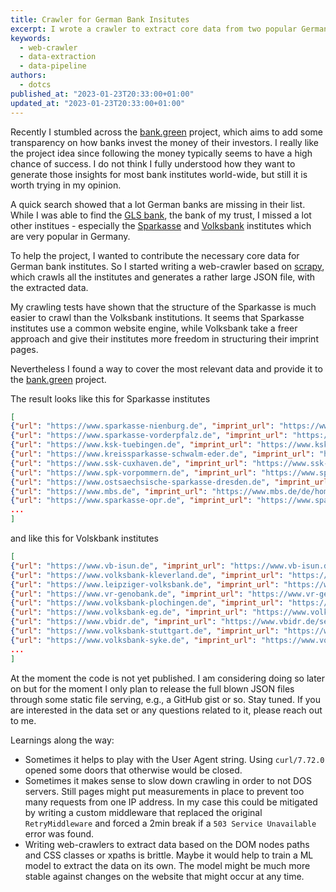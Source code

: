 ```yaml
---
title: Crawler for German Bank Insitutes
excerpt: I wrote a crawler to extract core data from two popular German bank instituts, namely Sparkasse and Volksbank to support the bank.green initiative.
keywords:
  - web-crawler
  - data-extraction
  - data-pipeline
authors:
  - dotcs
published_at: "2023-01-23T20:33:00+01:00"
updated_at: "2023-01-23T20:33:00+01:00"
---
```


Recently I stumbled across the [bank.green][bank-green] project, which aims to add some transparency on how banks invest the money of their investors.
I really like the project idea since following the money typically seems to have a high chance of success.
I do not think I fully understood how they want to generate those insights for most bank institutes world-wide, but still it is worth trying in my opinion.

A quick search showed that a lot German banks are missing in their list.
While I was able to find the [GLS bank][gls], the bank of my trust, I missed a lot other institues - especially the [Sparkasse] and [Volksbank] institutes which are very popular in Germany.

To help the project, I wanted to contribute the necessary core data for German bank institutes.
So I started writing a web-crawler based on [scrapy], which crawls all the institutes and generates a rather large JSON file, with the extracted data.

My crawling tests have shown that the structure of the Sparkasse is much easier to crawl than the Volksbank institutions.
It seems that Sparkasse institutes use a common website engine, while Volksbank take a freer approach and give their institutes more freedom in structuring their imprint pages.

Nevertheless I found a way to cover the most relevant data and provide it to the [bank.green][bank-green] project.

The result looks like this for Sparkasse institutes

```json
[
{"url": "https://www.sparkasse-nienburg.de", "imprint_url": "https://www.sparkasse-nienburg.de/de/home/toolbar/impressum.html", "name": "Sparkasse Nienburg", "address": "Sparkasse Nienburg\nAnstalt des \u00f6ffentlichen Rechts\nGoetheplatz 4\n31582\u00a0Nienburg", "routing_number": "25650106", "bic": "NOLADE21NIB", "company_register_number": "HR A 21724 beim Amtsgericht Walsrode", "vat_id": "DE116159984", "phone": "+4950219690", "telefax": "+4950219696969", "email": "info@sparkasse-nienburg.de"},
{"url": "https://www.sparkasse-vorderpfalz.de", "imprint_url": "https://www.sparkasse-vorderpfalz.de/de/home/toolbar/impressum.html", "name": "Sparkasse Vorderpfalz", "address": "Sparkasse Vorderpfalz\nAnstalt des \u00f6ffentlichen Rechts\nLudwigstra\u00dfe 52\n67059\u00a0Ludwigshafen", "routing_number": "54550010", "bic": "LUHSDE6AXXX", "company_register_number": "HRA 3647 beim Amtsgericht Ludwigshafen", "vat_id": "DE149138080", "phone": "+4962159920", "telefax": "+496215992865992", "email": "kontakt@sparkasse-vorderpfalz.de"},
{"url": "https://www.ksk-tuebingen.de", "imprint_url": "https://www.ksk-tuebingen.de/de/home/toolbar/impressum.html", "name": "Kreissparkasse T\u00fcbingen", "address": "Kreissparkasse T\u00fcbingen\nAnstalt des \u00f6ffentlichen Rechts\nM\u00fchlbach\u00e4ckerstra\u00dfe 2\n72072\u00a0T\u00fcbingen", "routing_number": "64150020", "bic": "SOLADES1TUB", "company_register_number": "HRA 381312 beim Registergericht Stuttgart", "vat_id": "DE146889408", "phone": "+4970712050", "telefax": "+497071205105", "email": "info@ksk-tuebingen.de"},
{"url": "https://www.kreissparkasse-schwalm-eder.de", "imprint_url": "https://www.kreissparkasse-schwalm-eder.de/de/home/toolbar/impressum.html", "name": "Kreissparkasse Schwalm-Eder", "address": "Kreissparkasse Schwalm-Eder\nAnstalt des \u00f6ffentlichen Rechts\nSparkassenplatz 1\n34212\u00a0Melsungen", "routing_number": "52052154", "bic": "HELADEF1MEG", "company_register_number": "HR A 14161 beim Amtsgericht Fritzlar", "vat_id": "DE113056386", "phone": "+4956617070", "telefax": "+4956617073100", "email": "info@kskse.de"},
{"url": "https://www.ssk-cuxhaven.de", "imprint_url": "https://www.ssk-cuxhaven.de/de/home/toolbar/impressum.html", "name": "Stadtsparkasse Cuxhaven", "address": "Stadtsparkasse Cuxhaven\nAnstalt des \u00f6ffentlichen Rechts\nRohdestra\u00dfe 6\n27472\u00a0Cuxhaven", "routing_number": "24150001", "bic": "BRLADE21CUX", "company_register_number": "HRA 110595 beim Amtsgericht Tostedt", "vat_id": "DE115168565", "phone": "+4947211090", "telefax": "+494721109276", "email": "rechnungseingang@ssk-cuxhaven.de"},
{"url": "https://www.spk-vorpommern.de", "imprint_url": "https://www.spk-vorpommern.de/de/home/toolbar/impressum.html", "name": "Sparkasse Vorpommern", "address": "Sparkasse Vorpommern\nAnstalt \u00d6ffentlichen Rechts\nAn der Sparkasse 1\n17489\u00a0Greifswald", "routing_number": "15050500", "bic": "NOLADE21GRW", "company_register_number": "Handelsregister Stralsund HRA 1291", "vat_id": "DE811671292", "phone": "+4938345577888", "telefax": "+4938345577239", "email": "info@spk-vorpommern.de"},
{"url": "https://www.ostsaechsische-sparkasse-dresden.de", "imprint_url": "https://www.ostsaechsische-sparkasse-dresden.de/de/home/toolbar/impressum.html", "name": "Osts\u00e4chsische Sparkasse Dresden", "address": "Osts\u00e4chsische Sparkasse Dresden\nAnstalt des \u00d6ffentlichen Rechts\nG\u00fcntzplatz 5\n01307\u00a0Dresden", "routing_number": "85050300", "bic": "OSDDDE81XXX", "company_register_number": "HRA 4000  beim Amtsgericht Dresden", "vat_id": "DE140135071", "phone": "+493514550", "telefax": null, "email": "e-mail@sparkasse-dresden.de"},
{"url": "https://www.mbs.de", "imprint_url": "https://www.mbs.de/de/home/toolbar/impressum.html", "name": "Mittelbrandenburgische Sparkasse in Potsdam", "address": "Mittelbrandenburgische Sparkasse in Potsdam\nAnstalt des \u00f6ffentlichen Rechts\nSaarmunder Str. 61\n14478\u00a0Potsdam", "routing_number": "16050000", "bic": "WELADED1PMB", "company_register_number": "HRA 2432 P beim Amtsgericht Potsdam", "vat_id": "DE138408302", "phone": "+49331898989", "telefax": "+49331898985", "email": "kontakt@mbs.de"},
{"url": "https://www.sparkasse-opr.de", "imprint_url": "https://www.sparkasse-opr.de/de/home/toolbar/impressum.html", "name": "Sparkasse Ostprignitz-Ruppin", "address": "Sparkasse Ostprignitz-Ruppin\nAnstalt des \u00f6ffentlichen Rechts\nFontaneplatz 1\n16816\u00a0Neuruppin", "routing_number": "16050202", "bic": "WELADED1OPR", "company_register_number": "A 1037 beim Amtsgericht Neuruppin", "vat_id": "DE138672917", "phone": "+493391810", "telefax": "+49339181292222", "email": "info@sparkasse-opr.de"},
...
]
```

and like this for Volskbank institutes


```json
[
{"url": "https://www.vb-isun.de", "imprint_url": "https://www.vb-isun.de/service/rechtliche-hinweise/impressum_OSOGS.html", "name": "Volksbank in Schaumburg und Nienburg eG", "address": "Klosterstr. 30\n31737 Rinteln", "routing_number": "25591413", "bic": "GENODEF1BCK", "company_register_number": null, "vat_id": "DE116160038", "phone": "+49572495145300", "telefax": "+49575140589", "email": "info@vb-isun.de"},
{"url": "https://www.volksbank-kleverland.de", "imprint_url": "https://www.volksbank-kleverland.de/service/rechtliche-hinweise/impressum.html", "name": "Volksbank Kleverland eG", "address": "Minoritenstr. 2\n47533 Kleve", "routing_number": "32460422", "bic": "GENODED1KLL", "company_register_number": null, "vat_id": "DE120050936", "phone": "+4928218080", "telefax": null, "email": "info@volksbank-kleverland.de"},
{"url": "https://www.leipziger-volksbank.de", "imprint_url": "https://www.leipziger-volksbank.de/service/impressum.html", "name": "Leipziger Volksbank eG", "address": "Schillerstr. 3\n04109 Leipzig", "routing_number": "86095604", "bic": "GENODEF1LVB", "company_register_number": null, "vat_id": "DE141508765", "phone": "+4934169790", "telefax": "+493416979106", "email": "Kontakt@leipziger-volksbank.de"},
{"url": "https://www.vr-genobank.de", "imprint_url": "https://www.vr-genobank.de/service/rechtliche-hinweise/impressum_OSOGS.nolayer.html", "name": "VR GenoBank DonauWald eG", "address": "Raiffeisenstrasse 1\n94234 Viechtach", "routing_number": "74190000", "bic": "GENODEF1DGV", "company_register_number": null, "vat_id": "DE131459282", "phone": "+49992284010", "telefax": "+499942944966", "email": "online@vr-genobank.de"},
{"url": "https://www.volksbank-plochingen.de", "imprint_url": "https://www.volksbank-plochingen.de/service/rechtliche-hinweise/impressum_OSOGS.nolayer.html", "name": "Volksbank Plochingen eG", "address": "Am Fischbrunnen 8 \n73207 Plochingen", "routing_number": "61191310", "bic": "GENODES1VBP", "company_register_number": null, "vat_id": "DE145341772", "phone": "+49715398250", "telefax": "+497153706146", "email": "ezv@volksbank-plochingen.de"},
{"url": "https://www.volksbank-eg.de", "imprint_url": "https://www.volksbank-eg.de/service/rechtliche-hinweise/impressum_OSOGS.nolayer.html", "name": "Volksbank eG", "address": "M\u00fcnsterstr. 34\n48231 Warendorf", "routing_number": "41262501", "bic": "GENODEM1AHL", "company_register_number": null, "vat_id": "DE126731251", "phone": "+492581570", "telefax": "+49258157122", "email": "kundenservicecenter@volksbank-eg.de"},
{"url": "https://www.vbidr.de", "imprint_url": "https://www.vbidr.de/service/rechtliche-hinweise/impressum.html", "name": "Volksbank in der Region eG", "address": "Herrenberger Str. 1-5\n72070 T\u00fcbingen", "routing_number": "60391310", "bic": "GENODES1VBH", "company_register_number": null, "vat_id": "DE145047512", "phone": "+4970329400", "telefax": "+4970329401193", "email": "info@vbidr.de"},
{"url": "https://www.volksbank-stuttgart.de", "imprint_url": "https://www.volksbank-stuttgart.de/service/rechtliche-hinweise/impressum.html", "name": "Volksbank Stuttgart eG", "address": "Daimlerstra\u00dfe 129\n70372 Stuttgart", "routing_number": "60090100", "bic": "VOBADESS", "company_register_number": null, "vat_id": "DE147325720", "phone": "+497111810", "telefax": "+497111812497", "email": "info@volksbank-stuttgart.de"},
{"url": "https://www.volksbank-syke.de", "imprint_url": "https://www.volksbank-syke.de/service/rechtliche-hinweise/impressum.html", "name": "Volksbank eG, Syke", "address": "Bremer Str. 28\n27211 Bassum", "routing_number": "29167624", "bic": "GENODEF1SHR", "company_register_number": null, "vat_id": "DE116638071", "phone": "+49424185858", "telefax": "+49424185859", "email": "kundenservice@volksbank-syke.de"},
...
]
```

At the moment the code is not yet published.
I am considering doing so later on but for the moment I only plan to release the full blown JSON files through some static file serving, e.g., a GitHub gist or so.
Stay tuned.
If you are interested in the data set or any questions related to it, please reach out to me.

Learnings along the way:

- Sometimes it helps to play with the User Agent string.
  Using `curl/7.72.0` opened some doors that otherwise would be closed.
- Sometimes it makes sense to slow down crawling in order to not DOS servers.
  Still pages might put measurements in place to prevent too many requests from one IP address.
  In my case this could be mitigated by writing a custom middleware that replaced the original `RetryMiddleware` and forced a 2min break if a `503 Service Unavailable` error was found.
- Writing web-crawlers to extract data based on the DOM nodes paths and CSS classes or xpaths is brittle.
  Maybe it would help to train a ML model to extract the data on its own.
  The model might be much more stable against changes on the website that might occur at any time.

[bank-green]: https://bank.green
[gls]: https://gls.de
[sparkasse]: https://sparkasse.de
[volksbank]: https://vr.de
[scrapy]: https://scrapy.org